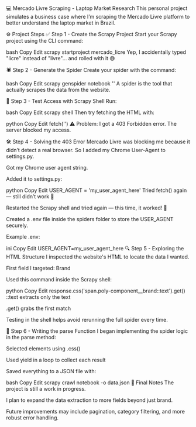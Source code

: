 💻 Mercado Livre Scraping - Laptop Market Research
This personal project simulates a business case where I’m scraping the Mercado Livre platform to better understand the laptop market in Brazil.

⚙️ Project Steps
✅ Step 1 - Create the Scrapy Project
Start your Scrapy project using the CLI command:

bash
Copy
Edit
scrapy startproject mercado_licre
Yep, I accidentally typed "licre" instead of "livre"... and rolled with it 😅

🕷️ Step 2 - Generate the Spider
Create your spider with the command:

bash
Copy
Edit
scrapy genspider notebook '<website link you want to scrape>'
A spider is the tool that actually scrapes the data from the website.

🧪 Step 3 - Test Access with Scrapy Shell
Run:

bash
Copy
Edit
scrapy shell
Then try fetching the HTML with:

python
Copy
Edit
fetch('<website link>')
⚠️ Problem: I got a 403 Forbidden error. The server blocked my access.

🛠️ Step 4 - Solving the 403 Error
Mercado Livre was blocking me because it didn’t detect a real browser. So I added my Chrome User-Agent to settings.py.

Got my Chrome user agent string.

Added it to settings.py:

python
Copy
Edit
USER_AGENT = 'my_user_agent_here'
Tried fetch() again — still didn’t work 🤕

Restarted the Scrapy shell and tried again — this time, it worked! 🎉

Created a .env file inside the spiders folder to store the USER_AGENT securely.

Example .env:

ini
Copy
Edit
USER_AGENT=my_user_agent_here
🔍 Step 5 - Exploring the HTML Structure
I inspected the website's HTML to locate the data I wanted.

First field I targeted: Brand

Used this command inside the Scrapy shell:

python
Copy
Edit
response.css('span.poly-component__brand::text').get()
::text extracts only the text

.get() grabs the first match

Testing in the shell helps avoid rerunning the full spider every time.

🧩 Step 6 - Writing the parse Function
I began implementing the spider logic in the parse method:

Selected elements using .css()

Used yield in a loop to collect each result

Saved everything to a JSON file with:

bash
Copy
Edit
scrapy crawl notebook -o data.json
📌 Final Notes
The project is still a work in progress.

I plan to expand the data extraction to more fields beyond just brand.

Future improvements may include pagination, category filtering, and more robust error handling.

